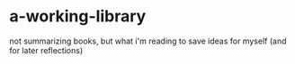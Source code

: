 # a-working-library

not summarizing books, but what i'm reading to save ideas for myself (and for later reflections)
